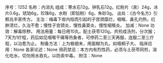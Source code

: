 序号：1252
名称：内消丸
组成：寒水石12g，钟乳石12g，红粉片（汞）24g，冰片0.6g，琥珀6g，珍珠6g，水粉（即铅粉）6g，朱砂3g。
出处：《古今名方》引敕兆丰家传方。
主治：梅毒下疳内陷而引起的子宫颈糜烂，咽喉、鼻孔灼热，红肿溃烂，久治不愈；慢性子宫颈炎，慢性鼻窦炎，慢性咽喉炎。
加减：None
功效：解毒除秽。
用法用量：每日用10丸，配土茯苓120g，共煎成汤剂，分次服；7天为1疗程，药后如见咽喉干痛等热象者，可停药二至三天再服，连服二至三疗程，以治愈为止。
制备方法：上为极细末，用面糊为丸，如梧桐子大。
临床应用：None
各家论述：None
用药禁忌：本方内有烈性药，必须与土茯苓同煎，溶化吃水，切勿用水吞丸，以防汞中毒。
附注：None
